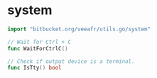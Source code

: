 # system

```go
import "bitbucket.org/veeafr/utils.go/system"
```


```go
// Wait for Ctrl + C
func WaitForCtrlC()

// Check if output device is a terminal.
func IsTty() bool
```
